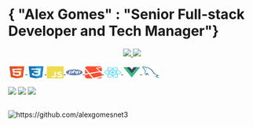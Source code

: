# { "Alex Gomes" : "Senior Full-stack Developer and Tech Manager"}
<div align="center">
  <a href="https://github.com/alexgomesnet3">
  <img height="180em" src="https://github-readme-stats.vercel.app/api?username=alexgomesnet3&show_icons=true&theme=highcontrast&include_all_commits=true&count_private=true"/>
  <img height="180em" src="https://github-readme-stats.vercel.app/api/top-langs/?username=alexgomesnet3&layout=compact&langs_count=10&theme=highcontrast"/>
</div>
<div style="display: inline_block"><br>
  <img align="center" alt="Alex-HTML" height="25" width="35" src="https://raw.githubusercontent.com/devicons/devicon/master/icons/html5/html5-original.svg">
  <img align="center" alt="Alex-CSS" height="25" width="35" src="https://raw.githubusercontent.com/devicons/devicon/master/icons/css3/css3-original.svg">
  <img align="center" alt="Alex-Js" height="25" width="35" src="https://raw.githubusercontent.com/devicons/devicon/master/icons/javascript/javascript-plain.svg">
  <img align="center" alt="Alex-PHP" height="25" width="35" src="https://raw.githubusercontent.com/devicons/devicon/master/icons/php/php-plain.svg">
  <img align="center" alt="Alex-Lara" height="25" width="35" src="https://raw.githubusercontent.com/devicons/devicon/master/icons/laravel/laravel-plain.svg">
  <img align="center" alt="Alex-React" height="25" width="35" src="https://raw.githubusercontent.com/devicons/devicon/master/icons/react/react-original.svg">
  <img align="center" alt="Alex-Vue" height="25" width="35" src="https://raw.githubusercontent.com/devicons/devicon/master/icons/vuejs/vuejs-original.svg">
  <img align="center" alt="Alex-MySQL" height="25" width="35" src="https://raw.githubusercontent.com/devicons/devicon/master/icons/mysql/mysql-original.svg">
</div>
</br>
<div> 
  <a href="https://www.linkedin.com/in/alex-gomes-net3" target="_blank"><img src="https://img.shields.io/badge/-LinkedIn-%230077B5?style=for-the-badge&logo=linkedin&logoColor=white" target="_blank"></a> 
  <a href="https://instagram.com/alexgomesnet3" target="_blank"><img src="https://img.shields.io/badge/-Instagram-%23E4405F?style=for-the-badge&logo=instagram&logoColor=white" target="_blank"></a>
  <a href = "mailto:alex.gomes.net3@gmail.com"><img src="https://img.shields.io/badge/-Gmail-%23333?style=for-the-badge&logo=gmail&logoColor=white" target="[Linkedin](https://www.linkedin.com/in/alex-gomes-net3/)"></a>
</div>
  
##
  
  <div>
    <img src="https://komarev.com/ghpvc/?username=alexgomesnet3&style=flat-square&color=blue" alt="https://github.com/alexgomesnet3"/>
  </div>
